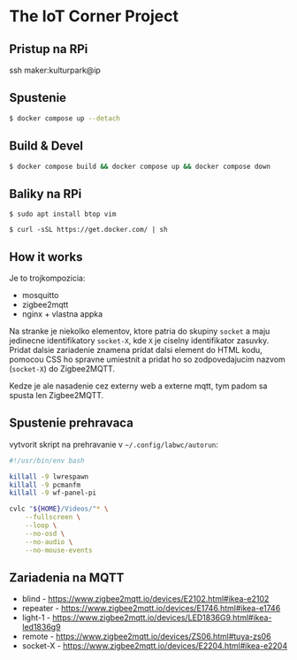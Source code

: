 # The IoT Corner Project



## Pristup na RPi

ssh maker:kulturpark@ip

## Spustenie

```bash
$ docker compose up --detach
```


## Build & Devel

```bash
$ docker compose build && docker compose up && docker compose down
```

## Baliky na RPi

```
$ sudo apt install btop vim
```

```
$ curl -sSL https://get.docker.com/ | sh
```


## How it works

Je to trojkompozicia:

* mosquitto
* zigbee2mqtt
* nginx + vlastna appka

Na stranke je niekolko elementov, ktore patria do skupiny `socket` a maju jedinecne identifikatory `socket-X`, kde `X` je ciselny identifikator zasuvky. Pridat dalsie zariadenie znamena pridat dalsi element do HTML kodu, pomocou CSS ho spravne umiestnit a pridat ho so zodpovedajucim nazvom (`socket-X`) do Zigbee2MQTT.

Kedze je ale nasadenie cez externy web a externe mqtt, tym padom sa spusta len Zigbee2MQTT.



## Spustenie prehravaca

vytvorit skript na prehravanie v `~/.config/labwc/autorun`:

```bash
#!/usr/bin/env bash

killall -9 lwrespawn
killall -9 pcmanfm
killall -9 wf-panel-pi

cvlc "${HOME}/Videos/"* \
    --fullscreen \
    --loop \
    --no-osd \
    --no-audio \
    --no-mouse-events
```



## Zariadenia na MQTT

* blind - https://www.zigbee2mqtt.io/devices/E2102.html#ikea-e2102
* repeater - https://www.zigbee2mqtt.io/devices/E1746.html#ikea-e1746
* light-1 - https://www.zigbee2mqtt.io/devices/LED1836G9.html#ikea-led1836g9
* remote - https://www.zigbee2mqtt.io/devices/ZS06.html#tuya-zs06
* socket-X - https://www.zigbee2mqtt.io/devices/E2204.html#ikea-e2204

